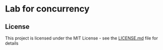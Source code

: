 # Lab for concurrency

## License
This project is licensed under the MIT License - see the [LICENSE.md](LICENSE.md) file for details
